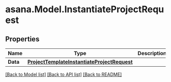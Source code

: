 
# asana.Model.InstantiateProjectRequest

## Properties

Name | Type | Description | Notes
------------ | ------------- | ------------- | -------------
**Data** | [**ProjectTemplateInstantiateProjectRequest**](ProjectTemplateInstantiateProjectRequest.md) |  | [optional] 

[[Back to Model list]](../README.md#documentation-for-models)
[[Back to API list]](../README.md#documentation-for-api-endpoints)
[[Back to README]](../README.md)

